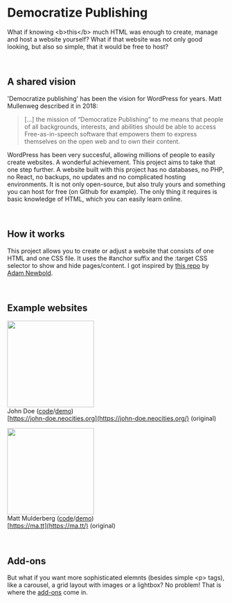 # Democratize Publishing

What if knowing &lt;b&gt;this&lt;/b&gt; much HTML was enough to create, manage and host a website yourself? What if that website was not only good looking, but also so simple, that it would be free to host?

&nbsp;

## A shared vision

'Democratize publishing' has been the vision for WordPress for years. Matt Mullenweg described it in 2018:

> [...] the mission of “Democratize Publishing” to me means that people of all backgrounds, interests, and abilities should be able to access Free-as-in-speech software that empowers them to express themselves on the open web and to own their content.

WordPress has been very succesful, allowing millions of people to easily create websites. A wonderful achievement. This project aims to take that one step further. A website built with this project has no databases, no PHP, no React, no backups, no updates and no complicated hosting environments. It is not only open-source, but also truly yours and something you can host for free (on Github for example). The only thing it requires is basic knowledge of HTML, which you can easily learn online.

&nbsp;

## How it works

This project allows you to create or adjust a website that consists of one HTML and one CSS file. It uses the #anchor suffix and the :target CSS selector to show and hide pages/content. I got inspired by [this repo](https://github.com/cadars/john-doe) by [Adam Newbold](https://www.linkedin.com/in/neatnik/). 

&nbsp;

## Example websites

<img src="https://jhvanderschee.github.io/democratizepublishing/demo/screenshot.png" style="width: 200px;" /><br>John Doe ([code](demo/)/[demo](https://jhvanderschee.github.io/democratizepublishing/demo/))<br>[https://john-doe.neocities.org](https://john-doe.neocities.org/) (original)

<img src="https://jhvanderschee.github.io/democratizepublishing/matt-mullenweg/images/screenshot.png" style="width: 200px;" /><br>Matt Mulderberg ([code](matt-mullenweg/)/[demo](https://jhvanderschee.github.io/democratizepublishing/matt-mullenweg/))<br>[https://ma.tt](https://ma.tt/) (original)

&nbsp;

## Add-ons

But what if you want more sophisticated elemnts (besides simple &lt;p&gt; tags), like a carousel, a grid layout with images or a lightbox? No problem! That is where the [add-ons](add-ons/) come in.
